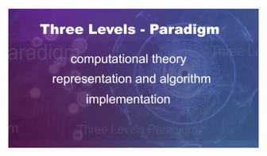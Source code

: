 ![img 1](https://github.com/AyaKhaledYousef/Computer-Vision-basics-Coursera/blob/main/Week%203/Images/1.png)

